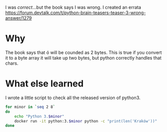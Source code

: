 I was *correct*...but the book says I was wrong. I created an errata https://forum.devtalk.com/t/python-brain-teasers-teaser-3-wrong-answer/1279

# Why
The book says that ó will be counded as 2 bytes. This is true if you convert it to a byte array it will take up two bytes, but python correctly handles that chars. 

# What else learned 
I wrote a little script to check all the released version of python3.
```bash
for minor in `seq 2 8`
do 
    echo "Python 3.$minor"
    docker run -it python:3.$minor python -c "print(len('Kraków'))"
done
```